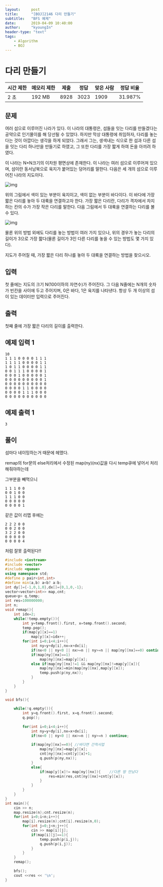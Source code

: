 ```yaml
---
layout:     post
title:      "[BOJ]2146 다리 만들기"
subtitle:   "BFS 예제"
date:       2019-04-09 10:40:00
author:     "kyoungIn"
header-type: "text"
tags:
    - Algorithm
    - BOJ
---
```

# 다리 만들기 

| 시간 제한 | 메모리 제한 | 제출 | 정답 | 맞은 사람 | 정답 비율 |
| --------- | ----------- | ---- | ---- | --------- | --------- |
| 2 초      | 192 MB      | 8928 | 3023 | 1909      | 31.987%   |

## 문제

여러 섬으로 이루어진 나라가 있다. 이 나라의 대통령은, 섬들을 잇는 다리를 만들겠다는 공약으로 인기몰이를 해 당선될 수 있었다. 하지만 막상 대통령에 취임하자, 다리를 놓는다는 것이 아깝다는 생각을 하게 되었다. 그래서 그는, 생색내는 식으로 한 섬과 다른 섬을 잇는 다리 하나만을 만들기로 하였고, 그 또한 다리를 가장 짧게 하여 돈을 아끼려 하였다.

이 나라는 N×N크기의 이차원 평면상에 존재한다. 이 나라는 여러 섬으로 이루어져 있으며, 섬이란 동서남북으로 육지가 붙어있는 덩어리를 말한다. 다음은 세 개의 섬으로 이루어진 나라의 지도이다.

![img](https://www.acmicpc.net/JudgeOnline/upload/201008/bri.PNG)

위의 그림에서 색이 있는 부분이 육지이고, 색이 없는 부분이 바다이다. 이 바다에 가장 짧은 다리를 놓아 두 대륙을 연결하고자 한다. 가장 짧은 다리란, 다리가 격자에서 차지하는 칸의 수가 가장 작은 다리를 말한다. 다음 그림에서 두 대륙을 연결하는 다리를 볼 수 있다.

![img](https://www.acmicpc.net/JudgeOnline/upload/201008/b2.PNG)

물론 위의 방법 외에도 다리를 놓는 방법이 여러 가지 있으나, 위의 경우가 놓는 다리의 길이가 3으로 가장 짧다(물론 길이가 3인 다른 다리를 놓을 수 있는 방법도 몇 가지 있다).

지도가 주어질 때, 가장 짧은 다리 하나를 놓아 두 대륙을 연결하는 방법을 찾으시오.

## 입력

첫 줄에는 지도의 크기 N(100이하의 자연수)가 주어진다. 그 다음 N줄에는 N개의 숫자가 빈칸을 사이에 두고 주어지며, 0은 바다, 1은 육지를 나타낸다. 항상 두 개 이상의 섬이 있는 데이터만 입력으로 주어진다.

## 출력

첫째 줄에 가장 짧은 다리의 길이를 출력한다.

## 예제 입력 1

```
10
1 1 1 0 0 0 0 1 1 1
1 1 1 1 0 0 0 0 1 1
1 0 1 1 0 0 0 0 1 1
0 0 1 1 1 0 0 0 0 1
0 0 0 1 0 0 0 0 0 1
0 0 0 0 0 0 0 0 0 1
0 0 0 0 0 0 0 0 0 0
0 0 0 0 1 1 0 0 0 0
0 0 0 0 1 1 1 0 0 0
0 0 0 0 0 0 0 0 0 0
```

## 예제 출력 1

```
3
```

## 풀이 

섬마다 네이밍하는거 때문에 헤맸다.

remap의 for문의 else처리에서 수정된 map(ny)(nx)값을 다시 temp큐에 넣어서 처리해줘야하는데

그부분을 빼먹으니 

```
1 1 1 0 0
0 0 1 0 0
1 1 1 0 0
0 0 0 0 0
0 0 0 0 1
```

같은 값이 리맵 후에는 

```
2 2 2 0 0
0 0 2 0 0
3 2 2 0 0
0 0 0 0 0
0 0 0 0 4
```

처럼 잘못 출력된다!! 



```cpp
#include <iostream>
#include <vector>
#include <queue>
using namespace std;
#define p pair<int,int>
#define min(a,b) a<b? a:b;
int dy[]={-1,0,1,0},dx[]={0,1,0,-1};
vector<vector<int>> map,cnt;
queue<p> q,temp;
int res=100000000;
int n;
void remap(){
    int idx=2;
    while(!temp.empty()){
        int y=temp.front().first, x=temp.front().second;
        temp.pop();
        if(map[y][x]==1)
            map[y][x]=idx++;
        for(int i=0;i<4;i++){
            int ny=y+dy[i],nx=x+dx[i];
            if(nx<0 || ny<0 || nx>=n || ny>=n || map[ny][nx]==0) continue;
            if(map[ny][nx]==1)
                map[ny][nx]=map[y][x];
            else if(map[ny][nx]!=1 && map[ny][nx]!=map[y][x]){
                map[ny][nx]=min(map[ny][nx],map[y][x]);
                temp.push(p(ny,nx));
            }
        }
    }
}

void bfs(){
    
    while(!q.empty()){
        int y=q.front().first, x=q.front().second;
        q.pop();
        
        for(int i=0;i<4;i++){
            int ny=y+dy[i],nx=x+dx[i];
            if(nx<0 || ny<0 || nx>=n || ny>=n ) continue;
            
            if(map[ny][nx]==0){ //바다면 간척사업
                map[ny][nx]=map[y][x];
                cnt[ny][nx]=cnt[y][x]+1;
                q.push(p(ny,nx));
            }
            else{
                if(map[y][x]!= map[ny][nx]){	//다른 땅 만났다
                    res=min(res,cnt[ny][nx]+cnt[y][x]);
                }
            }
        }
    }
}
int main(){
    cin >> n;
    map.resize(n);cnt.resize(n);
    for(int i=0;i<n;i++){
        map[i].resize(n);cnt[i].resize(n,0);
        for(int j=0;j<n;j++){
            cin >> map[i][j];
            if(map[i][j]==1){
                temp.push(p(i,j));
                q.push(p(i,j));
            }
        }
    }
    remap();
    
    bfs();
    cout <<res << '\n';
}
```


